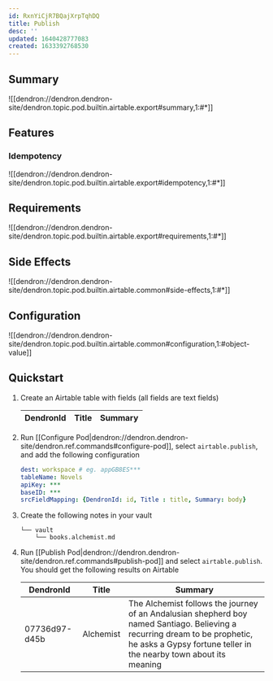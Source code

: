 ```yaml
---
id: RxnYiCjR7BQajXrpTqhDQ
title: Publish
desc: ''
updated: 1640428777083
created: 1633392768530
---
```


## Summary

![[dendron://dendron.dendron-site/dendron.topic.pod.builtin.airtable.export#summary,1:#*]]

## Features

### Idempotency
![[dendron://dendron.dendron-site/dendron.topic.pod.builtin.airtable.export#idempotency,1:#*]]

## Requirements
![[dendron://dendron.dendron-site/dendron.topic.pod.builtin.airtable.export#requirements,1:#*]]

## Side Effects
![[dendron://dendron.dendron-site/dendron.topic.pod.builtin.airtable.common#side-effects,1:#*]]

## Configuration

![[dendron://dendron.dendron-site/dendron.topic.pod.builtin.airtable.common#configuration,1:#object-value]]

## Quickstart

1. Create an Airtable table with fields (all fields are text fields)

    | DendronId | Title | Summary |
    | --------- | ----- | ------- |

2. Run [[Configure Pod|dendron://dendron.dendron-site/dendron.ref.commands#configure-pod]], select `airtable.publish`, and add the following configuration
    ```yml
    dest: workspace # eg. appGB8ES***
    tableName: Novels
    apiKey: ***
    baseID: ***
    srcFieldMapping: {DendronId: id, Title : title, Summary: body}
    ```
3. Create the following notes in your vault
    ```
    └── vault
        └── books.alchemist.md
    ```
4. Run [[Publish Pod|dendron://dendron.dendron-site/dendron.ref.commands#publish-pod]] and select `airtable.publish`. You should get the following results on Airtable

    | DendronId     | Title       | Summary                                                                                                                                                                                          |
    | ------------- | ----------- | ------------------------------------------------------------------------------------------------------------------------------------------------------------------------------------------------ |
    | 07736d97-d45b | Alchemist   | The Alchemist follows the journey of an Andalusian shepherd boy named Santiago. Believing a recurring dream to be prophetic, he asks a Gypsy fortune teller in the nearby town about its meaning |



